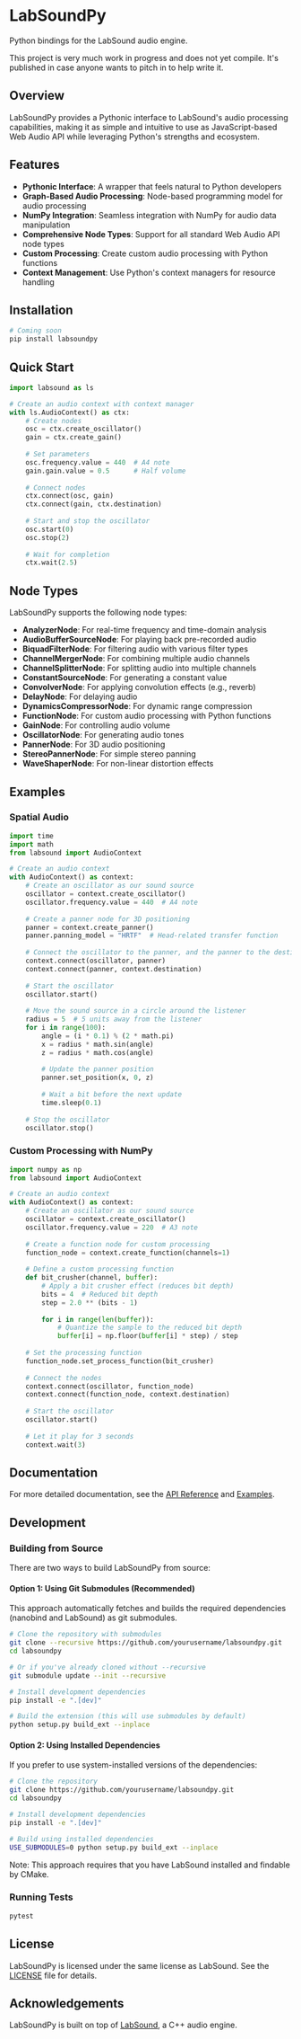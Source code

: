 # LabSoundPy

Python bindings for the LabSound audio engine.

This project is very much work in progress and does not yet compile. It's published in case anyone wants to pitch in to help write it.


## Overview

LabSoundPy provides a Pythonic interface to LabSound's audio processing capabilities, making it as simple and intuitive to use as JavaScript-based Web Audio API while leveraging Python's strengths and ecosystem.

## Features

- **Pythonic Interface**: A wrapper that feels natural to Python developers
- **Graph-Based Audio Processing**: Node-based programming model for audio processing
- **NumPy Integration**: Seamless integration with NumPy for audio data manipulation
- **Comprehensive Node Types**: Support for all standard Web Audio API node types
- **Custom Processing**: Create custom audio processing with Python functions
- **Context Management**: Use Python's context managers for resource handling

## Installation

```bash
# Coming soon
pip install labsoundpy
```

## Quick Start

```python
import labsound as ls

# Create an audio context with context manager
with ls.AudioContext() as ctx:
    # Create nodes
    osc = ctx.create_oscillator()
    gain = ctx.create_gain()
    
    # Set parameters
    osc.frequency.value = 440  # A4 note
    gain.gain.value = 0.5      # Half volume
    
    # Connect nodes
    ctx.connect(osc, gain)
    ctx.connect(gain, ctx.destination)
    
    # Start and stop the oscillator
    osc.start(0)
    osc.stop(2)
    
    # Wait for completion
    ctx.wait(2.5)
```

## Node Types

LabSoundPy supports the following node types:

- **AnalyzerNode**: For real-time frequency and time-domain analysis
- **AudioBufferSourceNode**: For playing back pre-recorded audio
- **BiquadFilterNode**: For filtering audio with various filter types
- **ChannelMergerNode**: For combining multiple audio channels
- **ChannelSplitterNode**: For splitting audio into multiple channels
- **ConstantSourceNode**: For generating a constant value
- **ConvolverNode**: For applying convolution effects (e.g., reverb)
- **DelayNode**: For delaying audio
- **DynamicsCompressorNode**: For dynamic range compression
- **FunctionNode**: For custom audio processing with Python functions
- **GainNode**: For controlling audio volume
- **OscillatorNode**: For generating audio tones
- **PannerNode**: For 3D audio positioning
- **StereoPannerNode**: For simple stereo panning
- **WaveShaperNode**: For non-linear distortion effects

## Examples

### Spatial Audio

```python
import time
import math
from labsound import AudioContext

# Create an audio context
with AudioContext() as context:
    # Create an oscillator as our sound source
    oscillator = context.create_oscillator()
    oscillator.frequency.value = 440  # A4 note
    
    # Create a panner node for 3D positioning
    panner = context.create_panner()
    panner.panning_model = "HRTF"  # Head-related transfer function
    
    # Connect the oscillator to the panner, and the panner to the destination
    context.connect(oscillator, panner)
    context.connect(panner, context.destination)
    
    # Start the oscillator
    oscillator.start()
    
    # Move the sound source in a circle around the listener
    radius = 5  # 5 units away from the listener
    for i in range(100):
        angle = (i * 0.1) % (2 * math.pi)
        x = radius * math.sin(angle)
        z = radius * math.cos(angle)
        
        # Update the panner position
        panner.set_position(x, 0, z)
        
        # Wait a bit before the next update
        time.sleep(0.1)
    
    # Stop the oscillator
    oscillator.stop()
```

### Custom Processing with NumPy

```python
import numpy as np
from labsound import AudioContext

# Create an audio context
with AudioContext() as context:
    # Create an oscillator as our sound source
    oscillator = context.create_oscillator()
    oscillator.frequency.value = 220  # A3 note
    
    # Create a function node for custom processing
    function_node = context.create_function(channels=1)
    
    # Define a custom processing function
    def bit_crusher(channel, buffer):
        # Apply a bit crusher effect (reduces bit depth)
        bits = 4  # Reduced bit depth
        step = 2.0 ** (bits - 1)
        
        for i in range(len(buffer)):
            # Quantize the sample to the reduced bit depth
            buffer[i] = np.floor(buffer[i] * step) / step
    
    # Set the processing function
    function_node.set_process_function(bit_crusher)
    
    # Connect the nodes
    context.connect(oscillator, function_node)
    context.connect(function_node, context.destination)
    
    # Start the oscillator
    oscillator.start()
    
    # Let it play for 3 seconds
    context.wait(3)
```

## Documentation

For more detailed documentation, see the [API Reference](docs/api_reference.md) and [Examples](examples/).

## Development

### Building from Source

There are two ways to build LabSoundPy from source:

#### Option 1: Using Git Submodules (Recommended)

This approach automatically fetches and builds the required dependencies (nanobind and LabSound) as git submodules.

```bash
# Clone the repository with submodules
git clone --recursive https://github.com/yourusername/labsoundpy.git
cd labsoundpy

# Or if you've already cloned without --recursive
git submodule update --init --recursive

# Install development dependencies
pip install -e ".[dev]"

# Build the extension (this will use submodules by default)
python setup.py build_ext --inplace
```

#### Option 2: Using Installed Dependencies

If you prefer to use system-installed versions of the dependencies:

```bash
# Clone the repository
git clone https://github.com/yourusername/labsoundpy.git
cd labsoundpy

# Install development dependencies
pip install -e ".[dev]"

# Build using installed dependencies
USE_SUBMODULES=0 python setup.py build_ext --inplace
```

Note: This approach requires that you have LabSound installed and findable by CMake.

### Running Tests

```bash
pytest
```

## License

LabSoundPy is licensed under the same license as LabSound. See the [LICENSE](LICENSE) file for details.

## Acknowledgements

LabSoundPy is built on top of [LabSound](https://github.com/LabSound/LabSound), a C++ audio engine.
